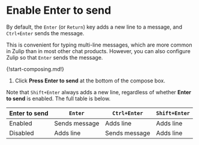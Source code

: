 # Enable Enter to send

By default, the `Enter` (or `Return`) key adds a new line to a message,
and `Ctrl+Enter` sends the message.

This is convenient for typing multi-line messages, which are more common in
Zulip than in most other chat products. However, you can also configure
Zulip so that `Enter` sends the message.

{!start-composing.md!}

1. Click **Press Enter to send** at the bottom of the compose box.

Note that `Shift+Enter` always adds a new line, regardless of whether
**Enter to send** is enabled. The full table is below.

| Enter to send | `Enter` | `Ctrl+Enter` | `Shift+Enter` |
|---|---|---|---|
| Enabled | Sends message | Adds line | Adds line |
| Disabled | Adds line | Sends message | Adds line |
